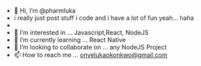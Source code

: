 - 👋 Hi, I’m @pharmluka
- i really just post stuff i code and i have a lot of fun yeah... haha
-
- 👀 I’m interested in ... Javascript,React, NodeJS
- 🌱 I’m currently learning ... React Native
- 💞️ I’m looking to collaborate on ... any NodeJS Project
- 📫 How to reach me ... onyelukaokonkwo@gmail.com

<!---
pharmluka/pharmluka is a ✨ special ✨ repository because its `README.md` (this file) appears on your GitHub profile.
You can click the Preview link to take a look at your changes.
--->
